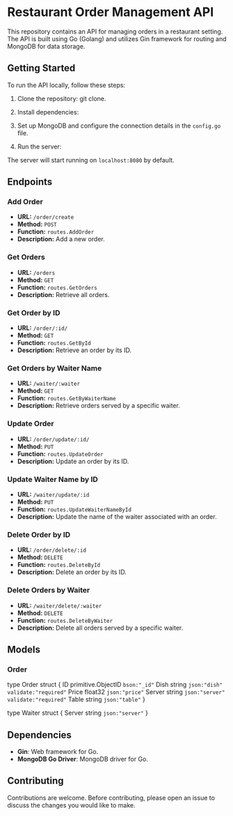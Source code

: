 # Restaurant Order Management API

This repository contains an API for managing orders in a restaurant setting. The API is built using Go (Golang) and utilizes Gin framework for routing and MongoDB for data storage.

## Getting Started

To run the API locally, follow these steps:

1. Clone the repository: git clone.

2. Install dependencies:

3. Set up MongoDB and configure the connection details in the `config.go` file.

4. Run the server:

The server will start running on `localhost:8080` by default.

## Endpoints

### Add Order

- **URL:** `/order/create`
- **Method:** `POST`
- **Function:** `routes.AddOrder`
- **Description:** Add a new order.

### Get Orders

- **URL:** `/orders`
- **Method:** `GET`
- **Function:** `routes.GetOrders`
- **Description:** Retrieve all orders.

### Get Order by ID

- **URL:** `/order/:id/`
- **Method:** `GET`
- **Function:** `routes.GetById`
- **Description:** Retrieve an order by its ID.

### Get Orders by Waiter Name

- **URL:** `/waiter/:waiter`
- **Method:** `GET`
- **Function:** `routes.GetByWaiterName`
- **Description:** Retrieve orders served by a specific waiter.

### Update Order

- **URL:** `/order/update/:id/`
- **Method:** `PUT`
- **Function:** `routes.UpdateOrder`
- **Description:** Update an order by its ID.

### Update Waiter Name by ID

- **URL:** `/waiter/update/:id`
- **Method:** `PUT`
- **Function:** `routes.UpdateWaiterNameById`
- **Description:** Update the name of the waiter associated with an order.

### Delete Order by ID

- **URL:** `/order/delete/:id`
- **Method:** `DELETE`
- **Function:** `routes.DeleteById`
- **Description:** Delete an order by its ID.

### Delete Orders by Waiter

- **URL:** `/waiter/delete/:waiter`
- **Method:** `DELETE`
- **Function:** `routes.DeleteByWaiter`
- **Description:** Delete all orders served by a specific waiter.

## Models

### Order

type Order struct {
    ID     primitive.ObjectID `bson:"_id"`
    Dish   string             `json:"dish" validate:"required"`
    Price  float32            `json:"price"`
    Server string             `json:"server" validate:"required"`
    Table  string             `json:"table"`
}

type Waiter struct {
    Server string `json:"server"`
}

## Dependencies

- **Gin**: Web framework for Go.
- **MongoDB Go Driver**: MongoDB driver for Go.

## Contributing

Contributions are welcome. Before contributing, please open an issue to discuss the changes you would like to make.
